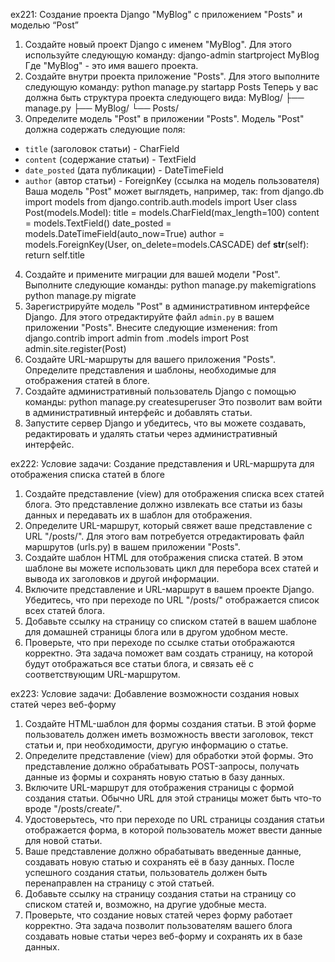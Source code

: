 ex221:
Создание проекта Django "MyBlog" с приложением "Posts" и моделью “Post”
1. Создайте новый проект Django с именем "MyBlog". Для этого используйте следующую команду:
  django-admin startproject MyBlog
  Где "MyBlog" - это имя вашего проекта.
2. Создайте внутри проекта приложение "Posts". Для этого выполните следующую команду:
  python manage.py startapp Posts
  Теперь у вас должна быть структура проекта следующего вида:
  MyBlog/
  ├── manage.py
  ├── MyBlog/
  └── Posts/
3. Определите модель "Post" в приложении "Posts". Модель "Post" должна содержать следующие поля:
  - `title` (заголовок статьи) - CharField
  - `content` (содержание статьи) - TextField
  - `date_posted` (дата публикации) - DateTimeField
  - `author` (автор статьи) - ForeignKey (ссылка на модель пользователя)
  Ваша модель "Post" может выглядеть, например, так:
  from django.db import models
  from django.contrib.auth.models import User
  class Post(models.Model):
      title = models.CharField(max_length=100)
      content = models.TextField()
      date_posted = models.DateTimeField(auto_now=True)
      author = models.ForeignKey(User, on_delete=models.CASCADE)
      def __str__(self):
          return self.title
4. Создайте и примените миграции для вашей модели "Post". Выполните следующие команды:
  python manage.py makemigrations
  python manage.py migrate
5. Зарегистрируйте модель "Post" в административном интерфейсе Django. Для этого отредактируйте файл `admin.py` в вашем приложении "Posts". Внесите следующие изменения:
  from django.contrib import admin
  from .models import Post
  admin.site.register(Post)
6. Создайте URL-маршруты для вашего приложения "Posts". Определите представления и шаблоны, необходимые для отображения статей в блоге.
7. Создайте административный пользователь Django с помощью команды:
  python manage.py createsuperuser
  Это позволит вам войти в административный интерфейс и добавлять статьи.
8. Запустите сервер Django и убедитесь, что вы можете создавать, редактировать и удалять статьи через административный интерфейс.

ex222:
Условие задачи: Создание представления и URL-маршрута для отображения списка статей в блоге
1. Создайте представление (view) для отображения списка всех статей блога. Это представление должно извлекать все статьи из базы данных и передавать их в шаблон для отображения.
2. Определите URL-маршрут, который свяжет ваше представление с URL "/posts/". Для этого вам потребуется отредактировать файл маршрутов (urls.py) в вашем приложении "Posts".
3. Создайте шаблон HTML для отображения списка статей. В этом шаблоне вы можете использовать цикл для перебора всех статей и вывода их заголовков и другой информации.
4. Включите представление и URL-маршрут в вашем проекте Django. Убедитесь, что при переходе по URL "/posts/" отображается список всех статей блога.
5. Добавьте ссылку на страницу со списком статей в вашем шаблоне для домашней страницы блога или в другом удобном месте.
6. Проверьте, что при переходе по ссылке статьи отображаются корректно.
Эта задача поможет вам создать страницу, на которой будут отображаться все статьи блога, и связать её с соответствующим URL-маршрутом.

ex223:
Условие задачи: Добавление возможности создания новых статей через веб-форму
1. Создайте HTML-шаблон для формы создания статьи. В этой форме пользователь должен иметь возможность ввести заголовок, текст статьи и, при необходимости, другую информацию о статье.
2. Определите представление (view) для обработки этой формы. Это представление должно обрабатывать POST-запросы, получать данные из формы и сохранять новую статью в базу данных.
3. Включите URL-маршрут для отображения страницы с формой создания статьи. Обычно URL для этой страницы может быть что-то вроде "/posts/create/".
4. Удостоверьтесь, что при переходе по URL страницы создания статьи отображается форма, в которой пользователь может ввести данные для новой статьи.
5. Ваше представление должно обрабатывать введенные данные, создавать новую статью и сохранять её в базу данных. После успешного создания статьи, пользователь должен быть перенаправлен на страницу с этой статьей.
6. Добавьте ссылку на страницу создания статьи на страницу со списком статей и, возможно, на другие удобные места.
7. Проверьте, что создание новых статей через форму работает корректно.
Эта задача позволит пользователям вашего блога создавать новые статьи через веб-форму и сохранять их в базе данных.
